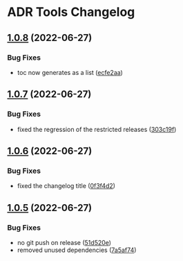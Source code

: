 # ADR Tools Changelog

## [1.0.8](https://github.com/meza/adr-tools/compare/v1.0.7...v1.0.8) (2022-06-27)


### Bug Fixes

* toc now generates as a list ([ecfe2aa](https://github.com/meza/adr-tools/commit/ecfe2aaf9b4431672860411b0d6fbd7ec0141beb))

## [1.0.7](https://github.com/meza/adr-tools/compare/v1.0.6...v1.0.7) (2022-06-27)


### Bug Fixes

* fixed the regression of the restricted releases ([303c19f](https://github.com/meza/adr-tools/commit/303c19fd40a31dd586feb01fd0c8209c92423898))

## [1.0.6](https://github.com/meza/adr-tools/compare/v1.0.5...v1.0.6) (2022-06-27)


### Bug Fixes

* fixed the changelog title ([0f3f4d2](https://github.com/meza/adr-tools/commit/0f3f4d2b75ef6b93ce6e55c9527318e11867e28b))

## [1.0.5](https://github.com/meza/adr-tools/compare/v1.0.4...v1.0.5) (2022-06-27)


### Bug Fixes

* no git push on release ([51d520e](https://github.com/meza/adr-tools/commit/51d520ee07f3c638ac59dae35c74e47b397db6b7))
* removed unused dependencies ([7a5af74](https://github.com/meza/adr-tools/commit/7a5af74a9f592212f5272644bde713dc9bfa40b1))
